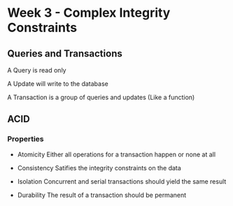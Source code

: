 # Week 3 - Complex Integrity Constraints

## Queries and Transactions
A Query is read only

A Update will write to the database

A Transaction is a group of queries and updates (Like a function)

## ACID

### Properties

- Atomicity
Either all operations for a transaction happen or none at all

- Consistency
Satifies the integrity constraints on the data

- Isolation
Concurrent and serial transactions should yield the same result

- Durability
The result of a transaction should be permanent


